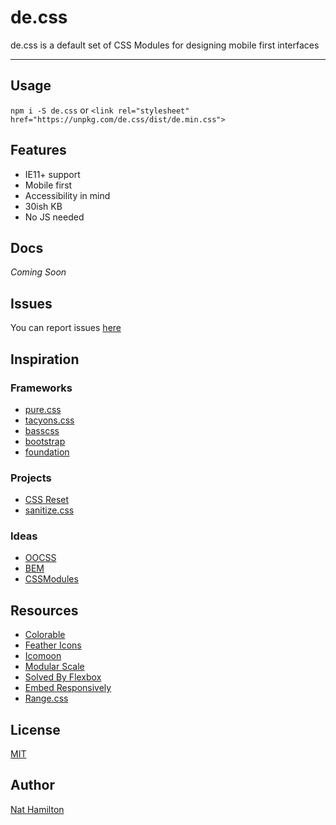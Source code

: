 # de.css
de.css is a default set of CSS Modules for designing mobile first interfaces
<hr>

## Usage

```npm i -S de.css``` or
```<link rel="stylesheet" href="https://unpkg.com/de.css/dist/de.min.css">```
## Features
* IE11+ support
* Mobile first
* Accessibility in mind
* 30ish KB
* No JS needed

<!--## Goals
* Highly readable
* Predictable
* Composable-->

## Docs
<i>Coming Soon</i>

## Issues
You can report issues [here](https://github.com/nnnnat/de.css/issues)

## Inspiration

### Frameworks
* [pure.css](https://purecss.io/)
* [tacyons.css](http://tachyons.io)
* [basscss](http://basscss.com/)
* [bootstrap](http://getbootstrap.com/)
* [foundation](http://foundation.zurb.com/)

### Projects
* [CSS Reset](https://meyerweb.com/eric/tools/css/reset/)
* [sanitize.css](https://jonathantneal.github.io/sanitize.css/)

### Ideas
* [OOCSS](https://github.com/stubbornella/oocss/wiki/FAQ)
* [BEM](http://getbem.com/introduction/)
* [CSSModules](https://github.com/css-modules/css-modules)

## Resources
* [Colorable](http://jxnblk.com/colorable/demos/text/)
* [Feather Icons](https://feathericons.com/)
* [Icomoon](https://icomoon.io/app)
* [Modular Scale](http://www.modularscale.com/)
* [Solved By Flexbox](https://philipwalton.github.io/solved-by-flexbox/)
* [Embed Responsively](http://embedresponsively.com/)
* [Range.css](http://danielstern.ca/range.css)

## License
[MIT](https://github.com/nnnnat/de.css/blob/master/LICENSE)

## Author
[Nat Hamilton](http://nnnn.at)
